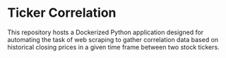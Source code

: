 # Ticker Correlation
This repository hosts a Dockerized Python application designed for automating the task of web scraping to gather correlation data based on historical closing prices in a given time frame between two stock tickers.

